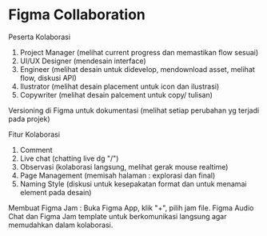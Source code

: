 # Figma Collaboration

Peserta Kolaborasi
1. Project Manager (melihat current progress dan memastikan flow sesuai)
2. UI/UX Designer (mendesain interface)
3. Engineer (melihat desain untuk didevelop, mendownload asset, melihat flow, diskusi API)
4. Ilustrator (melihat desain placement untuk icon dan ilustrasi)
5. Copywriter (melihat desain palcement untuk copy/ tulisan)

Versioning di Figma untuk dokumentasi (melihat setiap perubahan yg terjadi pada projek)

Fitur Kolaborasi
1. Comment
2. Live chat (chatting live dg "/")
3. Observasi (kolaborasi langsung, melihat gerak mouse realtime)
4. Page Management (memisah halaman : explorasi dan final)
5. Naming Style (diskusi untuk kesepakatan format dan untuk menamai element pada desain)

Membuat Figma Jam : Buka Figma App, klik "+", pilih jam file.
Figma Audio Chat dan Figma Jam template untuk berkomunikasi langsung agar memudahkan dalam kolaborasi.

